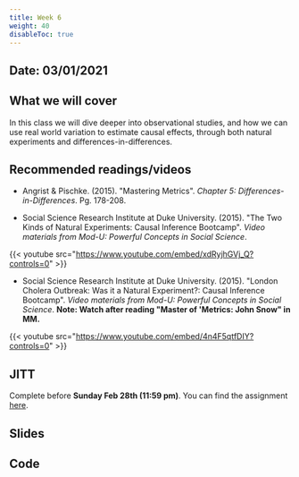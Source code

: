 ```yaml
---
title: Week 6
weight: 40
disableToc: true
---
```


## Date: 03/01/2021

## What we will cover

In this class we will dive deeper into observational studies, and how we can use real world variation to estimate causal effects, through both natural experiments and differences-in-differences.  

## Recommended readings/videos

- Angrist & Pischke. (2015). "Mastering Metrics". *Chapter 5: Differences-in-Differences*. Pg. 178-208. 

- Social Science Research Institute at Duke University. (2015). "The Two Kinds of Natural Experiments: Causal Inference Bootcamp". *Video materials from Mod-U: Powerful Concepts in Social Science*.

{{< youtube src="https://www.youtube.com/embed/xdRyjhGVj_Q?controls=0" >}}

- Social Science Research Institute at Duke University. (2015). "London Cholera Outbreak: Was it a Natural Experiment?: Causal Inference Bootcamp". *Video materials from Mod-U: Powerful Concepts in Social Science*. **Note: Watch after reading "Master of 'Metrics: John Snow" in MM.**

{{< youtube src="https://www.youtube.com/embed/4n4F5qtfDIY?controls=0" >}}

## JITT

Complete before **Sunday Feb 28th (11:59 pm)**. You can find the assignment <a onclick="ga('send', 'event', 'External-Link','click','JITT4','0','Link');" href="https://forms.gle/C9iaUUgi6wKMHSX98" target="_blank">here</a>.

## Slides

<!-- You can find the first slides for the class [here](https://sta235.netlify.app/Classes/Week3/1_PotentialOutcomes/sp2021_sta235_5_PotentialOutcomes.html):

{{< slides src="https://sta235.netlify.app/Classes/Week3/1_PotentialOutcomes/sp2021_sta235_5_PotentialOutcomes.html" >}} -->

## Code

<!-- [Here](https://github.com/maibennett/sta235/blob/main/exampleSite/content/Classes/Week3/1_PotentialOutcomes/code/sp2021_sta235_5_PO.R) is the R code we will review in class, with some additional data and questions. -->